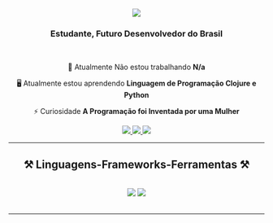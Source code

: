 <h1 align="center">
    <img src="https://readme-typing-svg.herokuapp.com/?font=Righteous&size=35&center=true&vCenter=true&width=500&height=70&color=FF0000&duration=4000&lines=Olá+Pessoal!+👋;Sou+Rafael+Silva!;" />
</h1>

<h3 align="center">Estudante, Futuro Desenvolvedor do Brasil</h3>

<br/>

<div align="center">
 
 🔭 Atualmente Não estou trabalhando **N/a**
 
 🖥️ Atualmente estou aprendendo **Linguagem de Programação Clojure e Python**

 ⚡ Curiosidade **A Programação foi Inventada por uma Mulher**

 </div>

 <div align="center"> 
  <a href="mailto:rafalafirma31@gmail.com">
    <img src="https://img.shields.io/badge/Gmail-333333?style=for-the-badge&logo=gmail&logoColor=red" />
  </a>
  <a href="https://www.linkedin.com/in/rafael-leonardo-820b4328a/" target="_blank">
    <img src="https://img.shields.io/badge/LinkedIn-0077B5?style=for-the-badge&logo=linkedin&logoColor=white" target="_blank" />
  </a>
  <a href="https://RaferaX.github.io" target="_blank">
     <img src="https://img.shields.io/badge/Portfolio-FF5722?style=for-the-badge&logo=todoist&logoColor=white" target="_blank" /> 
  </a>
</div>

<hr/>
 
<h2 align="center">⚒️ Linguagens-Frameworks-Ferramentas ⚒️</h2>
<br/>
<div align="center">
    <img src="https://skillicons.dev/icons?i=bootstrap,html,css,vscode,github,git" />
    <img src="https://skillicons.dev/icons?i=nodejs,python,javascript,java,clojure,azure" /><br>
</div>

<br/>
<hr/>


</div>
</div>
